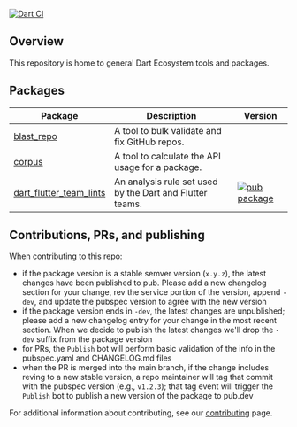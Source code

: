 [![Dart CI](https://github.com/dart-lang/ecosystem/actions/workflows/dart.yml/badge.svg)](https://github.com/dart-lang/ecosystem/actions/workflows/dart.yml)

## Overview

This repository is home to general Dart Ecosystem tools and packages.

## Packages

| Package | Description | Version |
|---|---|---|
| [blast_repo](pkgs/blast_repo/) | A tool to bulk validate and fix GitHub repos. |  |
| [corpus](pkgs/corpus/) | A tool to calculate the API usage for a package. |  |
| [dart_flutter_team_lints](pkgs/dart_flutter_team_lints/) | An analysis rule set used by the Dart and Flutter teams. | [![pub package](https://img.shields.io/pub/v/dart_flutter_team_lints.svg)](https://pub.dev/packages/dart_flutter_team_lints) |

## Contributions, PRs, and publishing

When contributing to this repo:

- if the package version is a stable semver version (`x.y.z`), the latest
  changes have been published to pub. Please add a new changelog section for
  your change, rev the service portion of the version, append `-dev`, and update
  the pubspec version to agree with the new version
- if the package version ends in `-dev`, the latest changes are unpublished;
  please add a new changelog entry for your change in the most recent section.
  When we decide to publish the latest changes we'll drop the `-dev` suffix
  from the package version
- for PRs, the `Publish` bot will perform basic validation of the info in the
  pubspec.yaml and CHANGELOG.md files
- when the PR is merged into the main branch, if the change includes reving to
  a new stable version, a repo maintainer will tag that commit with the pubspec
  version (e.g., `v1.2.3`); that tag event will trigger the `Publish` bot to
  publish a new version of the package to pub.dev

For additional information about contributing, see our
[contributing](CONTRIBUTING.md) page.
